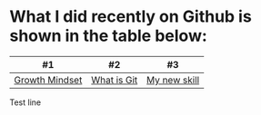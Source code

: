 # What I did recently on Github is shown in the table below:

|#1          | #2          | #3         |
|------------|-------------|------------|
|[Growth Mindset](https://abdulsalamnaj.github.io/reading-notes/growthmind)|[What is Git](https://abdulsalamnaj.github.io/reading-notes/what-is-git)|[My new skill](https://abdulsalamnaj.github.io/reading-notes/skills)|

Test line